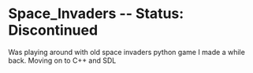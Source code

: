 # Space_Invaders -- Status: Discontinued

Was playing around with old space invaders python game I made a while back. Moving on to C++ and SDL
